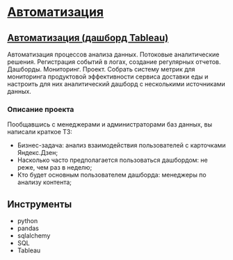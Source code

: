 # [Автоматизация](https://github.com/magnusred1986/YP_data_analyst_/blob/main/11_%D0%90%D0%B2%D1%82%D0%BE%D0%BC%D0%B0%D1%82%D0%B8%D0%B7%D0%B0%D1%86%D0%B8%D1%8F%20(%D0%B4%D0%B0%D1%88%D0%B1%D0%BE%D1%80%D0%B4%20Tableau)/11_%D0%B0%D0%B2%D1%82%D0%BE%D0%BC%D0%B0%D1%82%D0%B8%D0%B7%D0%B0%D1%86%D0%B8%D1%8F_%D0%9F%D1%80%D0%BE%D0%B5%D0%BA%D1%82.ipynb)

## [Автоматизация (дашборд Tableau)](https://public.tableau.com/app/profile/sergey.krutiko/viz/Book1_16502897868380/sheet12?publish=yes)   
Автоматизация процессов анализа данных. Потоковые аналитические решения. Регистрация событий в логах, создание регулярных отчетов. Дашборды. Мониторинг. Проект. Собрать систему метрик для мониторинга продуктовой эффективности сервиса доставки еды и настроить для них аналитический дашборд с несколькими источниками данных.  

### Описание проекта
Пообщавшись с менеджерами и администраторами баз данных, вы написали краткое ТЗ:  
* Бизнес-задача: анализ взаимодействия пользователей с карточками Яндекс.Дзен;  
* Насколько часто предполагается пользоваться дашбордом: не реже, чем раз в неделю;  
* Кто будет основным пользователем дашборда: менеджеры по анализу контента;  



## Инструменты
* python
* pandas
* sqlalchemy
* SQL
* Tableau
